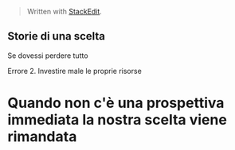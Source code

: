 


> Written with [StackEdit](https://stackedit.io/).





## Storie di una scelta

Se dovessi perdere tutto

Errore 2. Investire male le proprie risorse


# Quando non c'è una prospettiva immediata la nostra scelta viene rimandata







<!--stackedit_data:
eyJoaXN0b3J5IjpbMjE3Njc1NzQxXX0=
-->